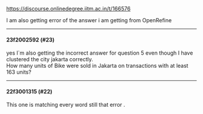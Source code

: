 https://discourse.onlinedegree.iitm.ac.in/t/166576

I am also getting error of the answer i am getting from OpenRefine</p><hr>

<h4>23f2002592 (#23)</h4>
<p>yes I`m also getting the incorrect answer for question 5 even though I have clustered the city jakarta correctly.<br/>
How many units of Bike were sold in Jakarta on transactions with at least 163 units?</p><hr>

<h4>22f3001315 (#22)</h4>
<p>This one is matching every word still  that error .